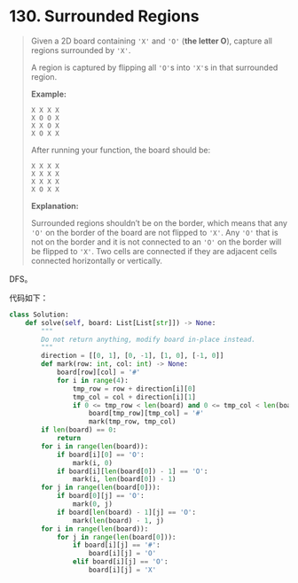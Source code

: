 # 130. Surrounded Regions

> Given a 2D board containing `'X'` and `'O'` (**the letter O**), capture all regions surrounded by `'X'`.
>
> A region is captured by flipping all `'O'`s into `'X'`s in that surrounded region.
>
> **Example:**
>
> ```
> X X X X
> X O O X
> X X O X
> X O X X
> ```
>
> After running your function, the board should be:
>
> ```
> X X X X
> X X X X
> X X X X
> X O X X
> ```
>
> **Explanation:**
>
> Surrounded regions shouldn’t be on the border, which means that any `'O'` on the border of the board are not flipped to `'X'`. Any `'O'` that is not on the border and it is not connected to an `'O'` on the border will be flipped to `'X'`. Two cells are connected if they are adjacent cells connected horizontally or vertically.

DFS。

代码如下：

```python
class Solution:
    def solve(self, board: List[List[str]]) -> None:
        """
        Do not return anything, modify board in-place instead.
        """
        direction = [[0, 1], [0, -1], [1, 0], [-1, 0]]
        def mark(row: int, col: int) -> None:
            board[row][col] = '#'
            for i in range(4):
                tmp_row = row + direction[i][0]
                tmp_col = col + direction[i][1]
                if 0 <= tmp_row < len(board) and 0 <= tmp_col < len(board[0]) and board[tmp_row][tmp_col] == 'O':
                    board[tmp_row][tmp_col] = '#'
                    mark(tmp_row, tmp_col)
        if len(board) == 0:
            return
        for i in range(len(board)):
            if board[i][0] == 'O':
                mark(i, 0)
            if board[i][len(board[0]) - 1] == 'O':
                mark(i, len(board[0]) - 1)
        for j in range(len(board[0])):
            if board[0][j] == 'O':
                mark(0, j)
            if board[len(board) - 1][j] == 'O':
                mark(len(board) - 1, j)
        for i in range(len(board)):
            for j in range(len(board[0])):
                if board[i][j] == '#':
                    board[i][j] = 'O'
                elif board[i][j] == 'O':
                    board[i][j] = 'X'
```

